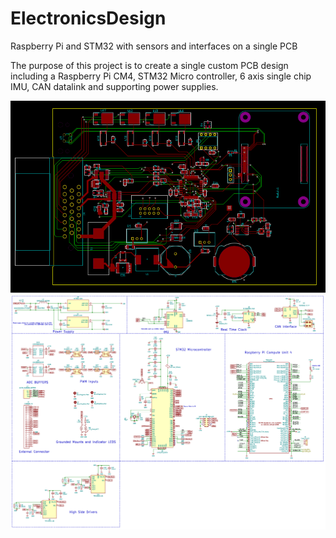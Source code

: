 # ElectronicsDesign
Raspberry Pi and STM32 with sensors and interfaces on a single PCB


The purpose of this project is to create a single custom PCB design including a Raspberry Pi CM4, STM32 Micro controller, 6 axis single chip IMU, CAN datalink and supporting power supplies. 

![](images/PCB.png)
![](images/Schematic-.png)

